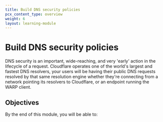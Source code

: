 ```yaml
---
title: Build DNS security policies
pcx_content_type: overview
weight: 6
layout: learning-module
---
```


# Build DNS security policies

DNS security is an important, wide-reaching, and very 'early' action in the lifecycle of a request. Cloudflare operates one of the world's largest and fastest DNS resolvers, your users will be having their public DNS requests resolved by that same resolution engine whether they're connecting from a network pointing its resolvers to Cloudflare, or an endpoint running the WARP client.

## Objectives

By the end of this module, you will be able to:

